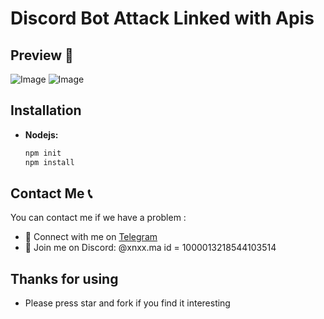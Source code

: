 # Discord Bot Attack Linked with Apis 

## Preview 👀
![Image](https://cdn.discordapp.com/attachments/1211276689854828594/1221925059027800227/IMG_6413.png?ex=66145964&is=6601e464&hm=20698f288a83072a39d9423cc57ed7c84c2d558345e026daf40fea93ca8a83a0&)
![Image](https://cdn.discordapp.com/attachments/1211276689854828594/1221925059573186560/IMG_6414.png?ex=66145964&is=6601e464&hm=caafd361dddd9e8456db84f640050ad4c8e241cea97878b8b6e667be1c8582ad&)

## Installation

- **Nodejs:**
  ```bash
  npm init
  npm install
  ```

## Contact Me 📞

You can contact me if we have a problem :

- 🚀 Connect with me on [Telegram](https://t.me/mich0a)
- 💬 Join me on Discord: @xnxx.ma id = 1000013218544103514

## Thanks for using

- Please press star and fork if you find it interesting
